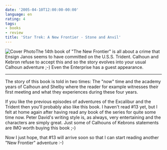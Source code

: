 ```yaml
---
date: '2005-04-10T12:00:00-00:00'
language: en
rating: 4
tags:
- books
- review
title: 'Star Trek: A New Frontier - Stone and Anvil'
---
```



<img src="http://zerokspot.com/uploads/stone_and_anvil.jpg" class="left" alt="Cover Photo"/>The 14th book of "The New Frontier" is all about a crime that Ensign Janos seems to have committed on the U.S.S. Trident. Calhoun and Kebron refuse to accept this and so the story evolves into your usual Calhoun adventure ;-) Even the Enterprise has a guest appearance.

-------------------------------

The story of this book is told in two times: The "now" time and the academy years of Calhoun and Shelby where the reader for example witnesses their first meeting and what they experiences during these four years.

If you like the previous episodes of adventures of the Excalibur and the Trident then you'll probably also like this book. I haven't read #13 yet, but I felt at home again after having read any book of the series for quite some time now. Peter David's writing style is, as always, very entertaining and the characters are simply great. Just some of Calhouns of Kebrons statements are IMO worth buying this book ;-)

Now I just hope, that #13 will arrive soon so that I can start reading another "New Frontier" adventure :-)